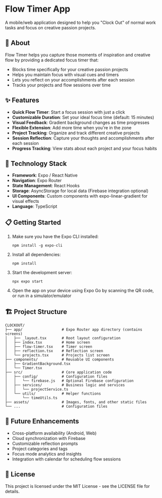 # Flow Timer App

A mobile/web application designed to help you "Clock Out" of normal work tasks and focus on creative passion projects.

## 📱 About

Flow Timer helps you capture those moments of inspiration and creative flow by providing a dedicated focus timer that:

- Blocks time specifically for your creative passion projects
- Helps you maintain focus with visual cues and timers
- Lets you reflect on your accomplishments after each session
- Tracks your projects and flow sessions over time

## ✨ Features

- **Quick Flow Timer**: Start a focus session with just a click
- **Customizable Duration**: Set your ideal focus time (default: 15 minutes)
- **Visual Feedback**: Gradient background changes as time progresses
- **Flexible Extension**: Add more time when you're in the zone
- **Project Tracking**: Organize and track different creative projects
- **Session Reflection**: Capture your thoughts and accomplishments after each session
- **Progress Tracking**: View stats about each project and your focus habits

## 🔧 Technology Stack

- **Framework**: Expo / React Native
- **Navigation**: Expo Router
- **State Management**: React Hooks
- **Storage**: AsyncStorage for local data (Firebase integration optional)
- **UI Components**: Custom components with expo-linear-gradient for visual effects
- **Language**: TypeScript

## 📋 Getting Started

1. Make sure you have the Expo CLI installed:
   ```
   npm install -g expo-cli
   ```

2. Install all dependencies:
   ```
   npm install
   ```

3. Start the development server:
   ```
   npx expo start
   ```

4. Open the app on your device using Expo Go by scanning the QR code, or run in a simulator/emulator

## 🏗️ Project Structure

```
CLOCKOUT/
├── app/                  # Expo Router app directory (contains screens)
│   ├── _layout.tsx       # Root layout configuration
│   ├── index.tsx         # Home screen
│   ├── flow-timer.tsx    # Timer screen
│   ├── reflection.tsx    # Reflection screen
│   └── projects.tsx      # Projects list screen
├── components/           # Reusable UI components
│   ├── GradientBackground.tsx
│   └── Timer.tsx
├── src/                  # Core application code
│   ├── config/           # Configuration files
│   │   └── firebase.js   # Optional Firebase configuration
│   ├── services/         # Business logic and services
│   │   └── projectService.ts
│   └── utils/            # Helper functions
│       └── timeUtils.ts
├── assets/               # Images, fonts, and other static files
└── ...                   # Configuration files
```

## 🚀 Future Enhancements

- Cross-platform availability (Android, Web)
- Cloud synchronization with Firebase
- Customizable reflection prompts
- Project categories and tags
- Focus mode analytics and insights
- Integration with calendar for scheduling flow sessions

## 📝 License

This project is licensed under the MIT License - see the LICENSE file for details.